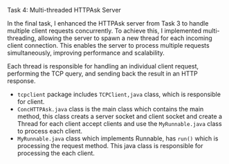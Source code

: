 Task 4: Multi-threaded HTTPAsk Server

In the final task, I enhanced the HTTPAsk server from Task 3 to handle multiple client requests concurrently. 
To achieve this, I implemented multi-threading, allowing the server to spawn a new thread for each incoming client connection. 
This enables the server to process multiple requests simultaneously, improving performance and scalability.

Each thread is responsible for handling an individual client request, performing the TCP query, and sending back the result in an HTTP response.

- `tcpclient` package includes `TCPClient,java` class, which is responsible for client.
- `ConcHTTPAsk.java` class is the main class which contains the main method, this class creats a server socket and client socket and create a Thread for each client accept clients and use the `MyRunnable.java` class to process each client. 
- `MyRunnable.java` class which implements Runnable, has `run()` which is processing the request method. This java class is responsible for processing the each client. 

